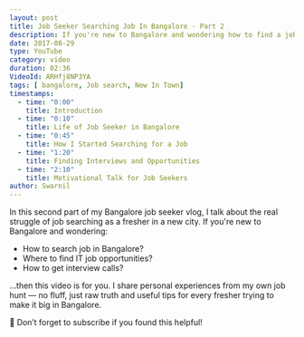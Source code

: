 ```yaml
---
layout: post
title: Job Seeker Searching Job In Bangalore - Part 2
description: If you're new to Bangalore and wondering how to find a job in IT, this video will help! I share how I started my job search journey in Bangalore as a fresher. Real experiences, practical tips, and motivation for job seekers in the city.
date: 2017-08-29
type: YouTube
category: video
duration: 02:36
VideoId: ARHfj8NP3YA
tags: [ bangalore, Job search, New In Town]
timestamps:
  - time: "0:00"
    title: Introduction
  - time: "0:10"
    title: Life of Job Seeker in Bangalore
  - time: "0:45"
    title: How I Started Searching for a Job
  - time: "1:20"
    title: Finding Interviews and Opportunities
  - time: "2:10"
    title: Motivational Talk for Job Seekers
author: Swarnil
---
```


In this second part of my Bangalore job seeker vlog, I talk about the real struggle of job searching as a fresher in a new city. If you're new to Bangalore and wondering:

- How to search job in Bangalore?
- Where to find IT job opportunities?
- How to get interview calls?

...then this video is for you. I share personal experiences from my own job hunt — no fluff, just raw truth and useful tips for every fresher trying to make it big in Bangalore.

🔔 Don’t forget to subscribe if you found this helpful!
